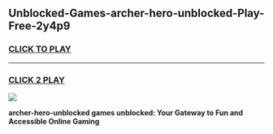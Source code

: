 
## Unblocked-Games-archer-hero-unblocked-Play-Free-2y4p9
<h3>
<a href="https://premium76.site?title=archer-hero-unblocked&ref=20M">CLICK TO PLAY</a></h3>
<hr>

<h3>
<a href="https://premium76.site?title=archer-hero-unblocked&ref=20M">CLICK 2 PLAY</a>
  
</h3>

<a href="https://premium76.site?title=archer-hero-unblocked&ref=19M"><img src="https://clearcache.store/games.png"></a>


**archer-hero-unblocked games unblocked: Your Gateway to Fun and Accessible Online Gaming**
